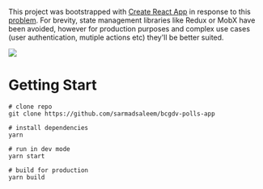 This project was bootstrapped with [Create React App](https://github.com/facebookincubator/create-react-app) in response to this [problem](docs/Problem.md). For brevity, state management libraries like Redux or MobX have been avoided, however for production purposes and complex use cases (user authentication, mutiple actions etc) they'll be better suited.

![](demo.gif)

# Getting Start

```
# clone repo
git clone https://github.com/sarmadsaleem/bcgdv-polls-app

# install dependencies
yarn

# run in dev mode
yarn start

# build for production
yarn build
```
